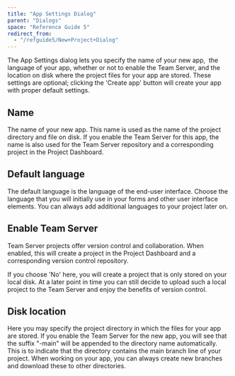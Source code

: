 ```yaml
---
title: "App Settings Dialog"
parent: "Dialogs"
space: "Reference Guide 5"
redirect_from:
  - "/refguide5/New+Project+Dialog"
---
```

The App Settings dialog lets you specify the name of your new app,  the language of your app, whether or not to enable the Team Server, and the location on disk where the project files for your app are stored. These settings are optional; clicking the 'Create app' button will create your app with proper default settings.

## Name

The name of your new app. This name is used as the name of the project directory and file on disk. If you enable the Team Server for this app, the name is also used for the Team Server repository and a corresponding project in the Project Dashboard.

## Default language

The default language is the language of the end-user interface. Choose the language that you will initially use in your forms and other user interface elements. You can always add additional languages to your project later on.

## Enable Team Server

Team Server projects offer version control and collaboration. When enabled, this will create a project in the Project Dashboard and a corresponding version control repository.

If you choose 'No' here, you will create a project that is only stored on your local disk. At a later point in time you can still decide to upload such a local project to the Team Server and enjoy the benefits of version control.

## Disk location

Here you may specify the project directory in which the files for your app are stored. If you enable the Team Server for the new app, you will see that the suffix "-main" will be appended to the directory name automatically. This is to indicate that the directory contains the main branch line of your project. When working on your app, you can always create new branches and download these to other directories.

